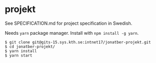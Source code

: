 # projekt

See SPECIFICATION.md for project specification in Swedish.

Needs `yarn` package manager. Install with `npm install -g yarn`.

```shell
$ git clone git@gits-15.sys.kth.se:intnet17/jonatber-projekt.git
$ cd jonatber-projekt/
$ yarn install
$ yarn start  
```
